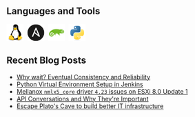 ## Languages and Tools

<div>
    <img src="https://raw.githubusercontent.com/devicons/devicon/master/icons/linux/linux-original.svg" width="40" height="40"/>&nbsp;
    <img src="https://raw.githubusercontent.com/devicons/devicon/master/icons/ansible/ansible-original.svg" title="Ansible" alt="ansible" width="40" height="40"/>&nbsp;
    <img src="https://raw.githubusercontent.com/devicons/devicon/master/icons/opensuse/opensuse-original.svg" width="40" height="40"/>&nbsp;
    <img src="https://raw.githubusercontent.com/devicons/devicon/master/icons/python/python-original.svg" width="40" height="40"/>&nbsp;
</div>

## Recent Blog Posts

<!-- BLOG-POST-LIST:START -->
- [Why wait? Eventual Consistency and Reliability](https://blog.engyak.co/2023/07/eventual-consistency/)
- [Python Virtual Environment Setup in Jenkins](https://blog.engyak.co/2023/07/python-venv/)
- [Mellanox `nmlx5_core` driver `4.23` issues on ESXi 8.0 Update 1](https://blog.engyak.co/2023/06/nmlx-core/)
- [API Conversations and Why They&#39;re Important](https://blog.engyak.co/2023/06/conversing-apis/)
- [Escape Plato&#39;s Cave to build better IT infrastructure](https://blog.engyak.co/2023/04/peer-review-matters/)
<!-- BLOG-POST-LIST:END -->
